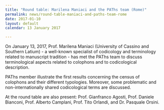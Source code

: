 ```yaml
---
title: "Round table: Marilena Maniaci and the PAThs team (Rome)"
permalink: news/round-table-maniaci-and-paths-team-rome
date: 2017-01-10
layout: default
calendar: 13 January 2017

---
```


<p>On January 13,  2017, Prof. Marilena Maniaci (University of Cassino and Southern Latium) - a well-known specialist of codicology and terminology related to manuscript tradition - has met the PAThs team to discuss terminological aspects related to colophons and to codicological description.</p>
<p>PAThs member illustrate the first results concerning the census of colophons and their different typologies. Moreover, some problematic and non-internationally shared codicological terms are discussed.</p>
<p>At the round table are also present: Prof. Gianfranco Agosti, Prof. Daniele Bianconi, Prof. Alberto Camplani, Prof. Tito Orlandi, and Dr. Pasquale Orsini.</p>
